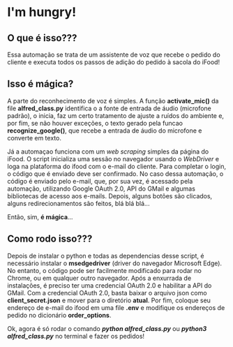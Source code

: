 # I'm hungry!

## O que é isso???

  Essa automação se trata de um assistente de voz que recebe o pedido do
cliente e executa todos os passos de adição do pedido à sacola do iFood!

## Isso é mágica?

  A parte do reconhecimento de voz é simples. A função **activate_mic()** da file **alfred_class.py**
identifica o a fonte de entrada de áudio (microfone padrão), o inicia, faz um certo tratamento
de ajuste a ruídos do ambiente e, por fim, se não houver exceções, o texto gerado pela funcao 
**recognize_google()**, que recebe a entrada de áudio do microfone e converte em texto.
  
  Já a automaçao funciona com um *web scraping* simples da página do iFood.
O script inicializa uma sessão no navegador usando o *WebDriver* e loga
na plataforma do ifood com o e-mail do cliente. Para completar o login, 
o código que é enviado deve ser confirmado. No caso dessa automação, o código
é enviado pelo e-mail, que, por sua vez, é acessado pela automação, utilizando 
Google OAuth 2.0, API do GMail e algumas bibliotecas de acesso aos e-mails. Depois,
alguns botões são clicados, alguns redirecionamentos são feitos, blá blá blá...

  Então, sim, **é mágica**...

## Como rodo isso???

  Depois de instalar o python e todas as dependencias desse script, é necessário
instalar o **msedgedriver** (driver do navegador Microsoft Edge). No entanto, o código pode
ser facilmente modificado para rodar no Chrome, ou em qualquer outro navegador. Após a enxurrada
de instalações, é preciso ter uma credencial OAuth 2.0 e habilitar a API do GMail. Com a credencial
OAuth 2.0, basta baixar o arquivo json como **client_secret.json** e mover para o diretório **atual**.
Por fim, coloque seu endereço de e-mail do ifood em uma file **.env** e modifique os endereços de pedido
no dicionário **order_options**.

Ok, agora é só rodar o comando ***python alfred_class.py*** ou ***python3 alfred_class.py***
no terminal e fazer os pedidos!
